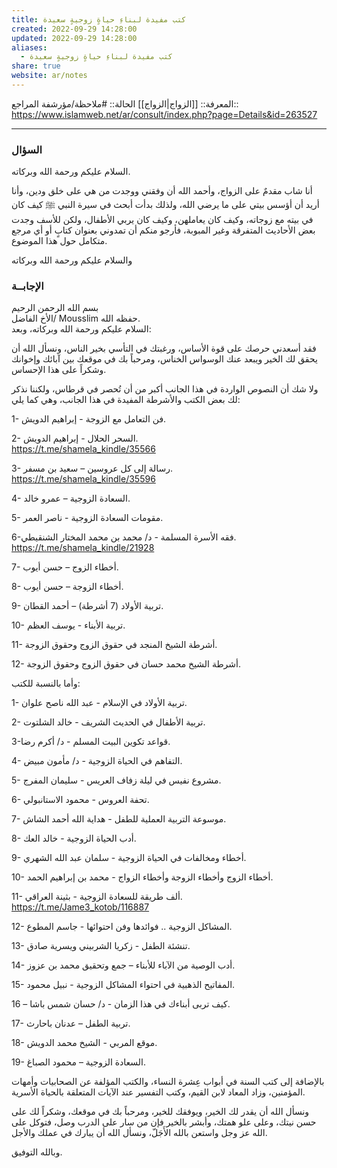 ```yaml
---
title: كتب مفيدة لبناءِ حياةٍ زوجيةٍ سعيدة
created: 2022-09-29 14:28:00
updated: 2022-09-29 14:28:00
aliases:
  - كتب مفيدة لبناءِ حياةٍ زوجيةٍ سعيدة
share: true
website: ar/notes
---
```


المعرفة:: [[الزواج|الزواج]]
الحالة:: #ملاحظة/مؤرشفة
المراجع:: <https://www.islamweb.net/ar/consult/index.php?page=Details&id=263527>

---

### السؤال

السلام عليكم ورحمة الله وبركاته.

أنا شاب مقدمٌ على الزواج، وأحمد الله أن وفقني ووجدت من هي على خلق ودين، وأنا أريد أن أؤسس بيتي على ما يرضي الله، ولذلك بدأت أبحث في سيرة النبي ﷺ كيف كان في بيته مع زوجاته، وكيف كان يعاملهن، وكيف كان يربي الأطفال، ولكن للأسف وجدت بعض الأحاديث المتفرقة وغير المبوبة، فأرجو منكم أن تمدوني بعنوان كتابٍ أو أي مرجع متكامل حول هذا الموضوع.

والسلام عليكم ورحمة الله وبركاته

### الإجابــة

بسم الله الرحمن الرحيم  
الأخ الفاضل/ Mousslim حفظه الله.  
السلام عليكم ورحمة الله وبركاته، وبعد:

فقد أسعدني حرصك على قوة الأساس، ورغبتك في التأسي بخير الناس، ونسأل الله أن يحقق لك الخير ويبعد عنك الوسواس الخناس، ومرحباً بك في موقعك بين آبائك وإخوانك وشكراً على هذا الإحساس.

ولا شك أن النصوص الواردة في هذا الجانب أكبر من أن تُحصر في قرطاس، ولكننا نذكر لك بعض الكتب والأشرطة المفيدة في هذا الجانب، وهي كما يلي:

1- فن التعامل مع الزوجة - إبراهيم الدويش.

2- السحر الحلال - إبراهيم الدويش.  
 <https://t.me/shamela_kindle/35566>

3- رسالة إلى كل عروسين – سعيد بن مسفر.  
 <https://t.me/shamela_kindle/35596>

4- السعادة الزوجية – عمرو خالد.

5- مقومات السعادة الزوجية - ناصر العمر.

6-فقه الأسرة المسلمة - د/ محمد بن محمد المختار الشنقيطي.  
<https://t.me/shamela_kindle/21928>

7- أخطاء الزوج – حسن أيوب.

8- أخطاء الزوجة – حسن أيوب.

9- تربية الأولاد (7 أشرطة) – أحمد القطان.

10- تربية الأبناء - يوسف العظم.

11- أشرطة الشيخ المنجد في حقوق الزوج وحقوق الزوجة.

12- أشرطة الشيخ محمد حسان في حقوق الزوج وحقوق الزوجة.

وأما بالنسبة للكتب:

1- تربية الأولاد في الإسلام - عبد الله ناصح علوان.

2- تربية الأطفال في الحديث الشريف - خالد الشلتوت.

3-قواعد تكوين البيت المسلم - د/ أكرم رضا.

4- التفاهم في الحياة الزوجية - د/ مأمون مبيض.

5- مشروع نفيس في ليلة زفاف العريس - سليمان المفرج.

6- تحفة العروس - محمود الاستانبولي.

7- موسوعة التربية العملية للطفل - هداية الله أحمد الشاش.

8- أدب الحياة الزوجية - خالد العك.

9- أخطاء ومخالفات في الحياة الزوجية - سلمان عبد الله الشهري.

10- أخطاء الزوج وأخطاء الزوجة وأخطاء الزواج - محمد بن إبراهيم الحمد.

11- ألف طريقة للسعادة الزوجية - بثينة العراقي.  
 <https://t.me/Jame3_kotob/116887>

12- المشاكل الزوجية .. فوائدها وفن احتوائها - جاسم المطوع.

13- تنشئة الطفل - زكريا الشربيني ويسرية صادق.

14- أدب الوصية من الآباء للأبناء – جمع وتحقيق محمد بن عزوز.

15- المفاتيح الذهبية في احتواء المشاكل الزوجية - نبيل محمود.

16 – كيف تربى أبناءك في هذا الزمان - د/ حسان شمس باشا.

17- تربية الطفل – عدنان باحارث.

18- موقع المربي - الشيخ محمد الدويش.

19- السعادة الزوجية – محمود الصباغ.

بالإضافة إلى كتب السنة في أبواب عِشرة النساء، والكتب المؤلفة عن الصحابيات وأمهات المؤمنين، وزاد المعاد لابن القيم، وكتب التفسير عند الآيات المتعلقة بالحياة الأسرية.

ونسأل الله أن يقدر لك الخير، ويوفقك للخير، ومرحباً بك في موقعك، وشكراً لك على حسن نيتك، وعلى علو همتك، وأبشر بالخير فإن من سار على الدرب وصل، فتوكل على الله عز وجل واستعن بالله الأَجَلّ، ونسأل الله أن يبارك في عملك والأجل.

وبالله التوفيق.

